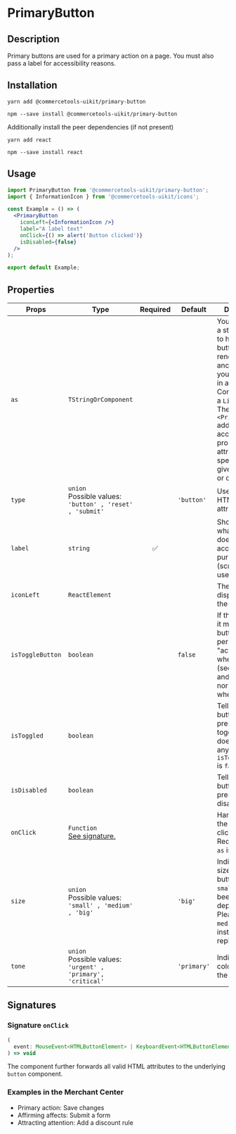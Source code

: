<!-- THIS IS AN AUTOGENERATED FILE. DO NOT EDIT THIS FILE DIRECTLY. -->
<!-- This file is created by the `yarn generate-readme` script. -->

# PrimaryButton

## Description

Primary buttons are used for a primary action on a page. You must also pass a label for accessibility reasons.

## Installation

```
yarn add @commercetools-uikit/primary-button
```

```
npm --save install @commercetools-uikit/primary-button
```

Additionally install the peer dependencies (if not present)

```
yarn add react
```

```
npm --save install react
```

## Usage

```jsx
import PrimaryButton from '@commercetools-uikit/primary-button';
import { InformationIcon } from '@commercetools-uikit/icons';

const Example = () => (
  <PrimaryButton
    iconLeft={<InformationIcon />}
    label="A label text"
    onClick={() => alert('Button clicked')}
    isDisabled={false}
  />
);

export default Example;
```

## Properties

| Props            | Type                                                                | Required | Default     | Description                                                                                                                                                                                                                                                                 |
| ---------------- | ------------------------------------------------------------------- | :------: | ----------- | --------------------------------------------------------------------------------------------------------------------------------------------------------------------------------------------------------------------------------------------------------------------------- |
| `as`             | `TStringOrComponent`                                                |          |             | You may pass in a string like "a" to have the button element render an anchor tag, or&#xA;you could pass in a React Component, like a `Link`.&#xA;<br />&#xA;The `<PrimaryButton>` additionally accepts any props or attributes specific to the given element or component. |
| `type`           | `union`<br/>Possible values:<br/>`'button' , 'reset' , 'submit'`    |          | `'button'`  | Used as the HTML type attribute.                                                                                                                                                                                                                                            |
| `label`          | `string`                                                            |    ✅    |             | Should describe what the button does, for accessibility purposes (screen-reader users)                                                                                                                                                                                      |
| `iconLeft`       | `ReactElement`                                                      |          |             | The left icon displayed within the button.                                                                                                                                                                                                                                  |
| `isToggleButton` | `boolean`                                                           |          | `false`     | If this is active, it means the button will persist in an "active" state when toggled (see `isToggled`), and back to normal state when untoggled                                                                                                                            |
| `isToggled`      | `boolean`                                                           |          |             | Tells when the button should present a toggled state. It does not have any effect when `isToggleButton` is `false`.                                                                                                                                                         |
| `isDisabled`     | `boolean`                                                           |          |             | Tells when the button should present a disabled state.                                                                                                                                                                                                                      |
| `onClick`        | `Function`<br/>[See signature.](#signature-onClick)                 |          |             | Handler when the button is clicked.&#xA;<br />&#xA;Required when `as` is `undefined`                                                                                                                                                                                        |
| `size`           | `union`<br/>Possible values:<br/>`'small' , 'medium' , 'big'`       |          | `'big'`     | Indicates the size of the button.&#xA;<br />&#xA;`small` value has been deprecated. Please use `medium` value instead as a replacement.                                                                                                                                     |
| `tone`           | `union`<br/>Possible values:<br/>`'urgent' , 'primary', 'critical'` |          | `'primary'` | Indicates the color scheme of the button.                                                                                                                                                                                                                                   |

## Signatures

### Signature `onClick`

```ts
(
  event: MouseEvent<HTMLButtonElement> | KeyboardEvent<HTMLButtonElement>
) => void
```

The component further forwards all valid HTML attributes to the underlying `button` component.

### Examples in the Merchant Center

- Primary action: Save changes
- Affirming affects: Submit a form
- Attracting attention: Add a discount rule
